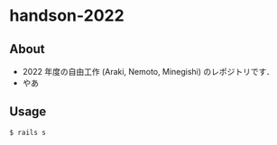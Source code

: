 # handson-2022

## About

* 2022 年度の自由工作 (Araki, Nemoto, Minegishi) のレポジトリです．
* やあ

## Usage

```
$ rails s
```

